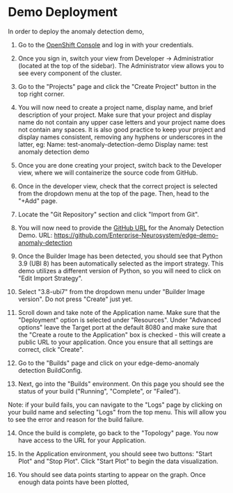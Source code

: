 # Demo Deployment

In order to deploy the anomaly detection demo, 

  1. Go to the [OpenShift Console](https://console-openshift-console.apps.ieee.8goc.p1.openshiftapps.com/) and log in with your credentials. 



  2. Once you sign in, switch your view from Developer -> Administratior (located at the top of the sidebar). The Administrator view allows you to see every component of the cluster.


  3. Go to the "Projects" page and click the "Create Project" button in the top right corner.


  4. You will now need to create a project name, display name, and brief description of your project. Make sure that your project and display name do not contain any upper case letters and your project name does not contain any spaces. It is also good practice to keep your project and display names consistent, removing any hyphens or underscores in the latter, eg: 
  Name: test-anomaly-detection-demo
  Display name: test anomaly detection demo
  
  5. Once you are done creating your project, switch back to the Developer view, where we will containerize the source code from GitHub. 


  6. Once in the developer view, check that the correct project is selected from the dropdown menu at the top of the page. Then, head to the "+Add" page.


  7. Locate the "Git Repository" section and click "Import from Git". 


  8. You will now need to provide the [GitHub URL](https://github.com/Enterprise-Neurosystem/edge-demo-anomaly-detection) for the Anomaly Detection Demo. 
  URL: https://github.com/Enterprise-Neurosystem/edge-demo-anomaly-detection
  
  9. Once the Builder Image has been detected, you should see that Python 3.9 (UBI 8) has been automatically selected as the import strategy. This demo utilizes a different version of Python, so you will need to click on "Edit Import Strategy". 


  10. Select "3.8-ubi7" from the dropdown menu under "Builder Image version". Do not press "Create" just yet. 


  11. Scroll down and take note of the Application name. Make sure that the "Deployment" option is selected under "Resources". Under "Advanced options" leave the Target port at the default 8080 and make sure that the "Create a route to the Application" box is checked - this will create a public URL to your application. Once you ensure that all settings are correct, click "Create". 


  12. Go to the "Builds" page and click on your edge-demo-anomaly detection BuildConfig. 


  13. Next, go into the "Builds" environment. On this page you should see the status of your build ("Running", "Complete", or "Failed"). 



  Note: if your build fails, you can navigate to the "Logs" page by clicking on your build name and selecting "Logs" from the top menu. This will allow you to see the error and reason for the build failure. 
  
  14. Once the build is complete, go back to the "Topology" page. You now have access to the URL for your Application. 


  15. In the Application environment, you should seee two buttons: "Start Plot" and "Stop Plot". Click "Start Plot" to begin the data visualization. 


  16. You should see data points starting to appear on the graph. Once enough data points have been plotted,



